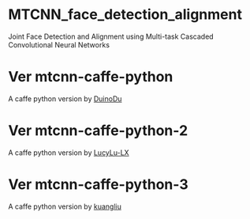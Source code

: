# MTCNN_face_detection_alignment
Joint Face Detection and Alignment using Multi-task Cascaded Convolutional Neural Networks

# Ver mtcnn-caffe-python
A caffe python version by [DuinoDu](https://github.com/DuinoDu/mtcnn)

# Ver mtcnn-caffe-python-2
A caffe python version by [LucyLu-LX](https://github.com/LucyLu-LX/MTCNN_face_detection_caffe)

# Ver mtcnn-caffe-python-3
A caffe python version by [kuangliu](https://github.com/kuangliu/pycaffe-mtcnn)

